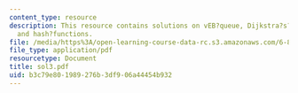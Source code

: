 ```yaml
---
content_type: resource
description: This resource contains solutions on vEB?queue, Dijkstra?s?algorithm,
  and hash?functions.
file: /media/https%3A/open-learning-course-data-rc.s3.amazonaws.com/6-854j-advanced-algorithms-fall-2005/b3c79e801989276b3df906a44454b932_sol3.pdf
file_type: application/pdf
resourcetype: Document
title: sol3.pdf
uid: b3c79e80-1989-276b-3df9-06a44454b932
---
```

